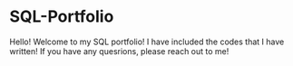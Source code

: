# SQL-Portfolio

Hello! Welcome to my SQL portfolio! I have included the codes that I have written! If you have any quesrions, please reach out to me!

